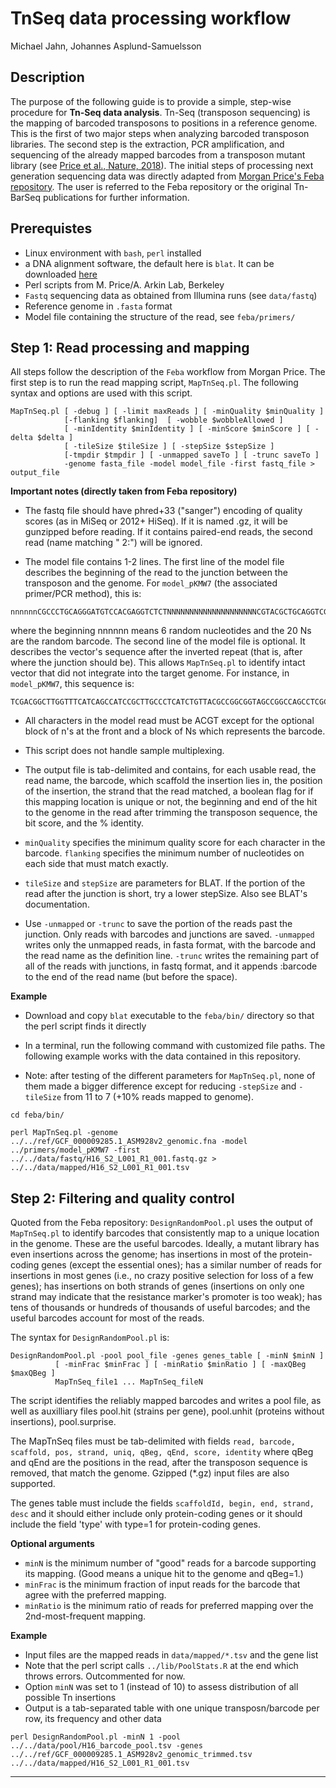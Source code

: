 TnSeq data processing workflow
================================
Michael Jahn, Johannes Asplund-Samuelsson

## Description

The purpose of the following guide is to provide a simple, step-wise procedure for **Tn-Seq data analysis**. Tn-Seq (transposon sequencing) is the mapping of barcoded transposons to positions in a reference genome. This is the first of two major steps when analyzing barcoded transposon libraries. The second step is the extraction, PCR amplification, and sequencing of the already mapped barcodes from a transposon mutant library (see [Price et al., Nature, 2018](http://www.nature.com/articles/s41586-018-0124-0)). The initial steps of processing next generation sequencing data was directly adapted from [Morgan Price's Feba repository](https://bitbucket.org/berkeleylab/feba/src/master/). The user is referred to the Feba repository or the original Tn-BarSeq publications for further information.

## Prerequistes

- Linux environment with `bash`, `perl` installed
- a DNA alignment software, the default here is `blat`. It can be downloaded [here](http://hgdownload.soe.ucsc.edu/downloads.html#source_downloads)
- Perl scripts from M. Price/A. Arkin Lab, Berkeley
- `Fastq` sequencing data as obtained from Illumina runs (see `data/fastq`)
- Reference genome in `.fasta` format
- Model file containing the structure of the read, see `feba/primers/`

## Step 1: Read processing and mapping


All steps follow the description of the `Feba` workflow from Morgan Price. The first step is to run the read mapping script, `MapTnSeq.pl`. The following syntax and options are used with this script.

```
MapTnSeq.pl [ -debug ] [ -limit maxReads ] [ -minQuality $minQuality ]
            [-flanking $flanking]  [ -wobble $wobbleAllowed ]
            [ -minIdentity $minIdentity ] [ -minScore $minScore ] [ -delta $delta ]
            [ -tileSize $tileSize ] [ -stepSize $stepSize ]
            [-tmpdir $tmpdir ] [ -unmapped saveTo ] [ -trunc saveTo ]
            -genome fasta_file -model model_file -first fastq_file > output_file
```

**Important notes (directly taken from Feba repository)**

- The fastq file should have phred+33 ("sanger") encoding of quality scores (as in MiSeq or 2012+ HiSeq). If it is named .gz, it will be gunzipped before reading. If it contains paired-end reads, the second read (name matching " 2:") will be ignored.

- The model file contains 1-2 lines. The first line of the model file describes the beginning of the
read to the junction between the transposon and the genome. For `model_pKMW7` (the associated primer/PCR method), this is:

```
nnnnnnCGCCCTGCAGGGATGTCCACGAGGTCTCTNNNNNNNNNNNNNNNNNNNNCGTACGCTGCAGGTCGACGGCCGGCCGGTTGAGATGTGTATAAGAGACAG
```

where the beginning nnnnnn means 6 random nucleotides and the 20 Ns are the random barcode. The second line of the model file is optional. It describes the vector's sequence after the inverted repeat (that is, after where the junction should be).  This allows `MapTnSeq.pl` to identify intact vector that did not integrate into the target genome. For instance, in `model_pKMW7`, this sequence is:

```
TCGACGGCTTGGTTTCATCAGCCATCCGCTTGCCCTCATCTGTTACGCCGGCGGTAGCCGGCCAGCCTCGCAGAGC
```

- All characters in the model read must be ACGT except for the optional block of n\'s at the front and a block of Ns which represents the barcode.

- This script does not handle sample multiplexing.

- The output file is tab-delimited and contains, for each usable read, the read name, the barcode, which scaffold the insertion lies in, the position of the insertion, the strand that the read matched, a boolean flag for if this mapping location is unique or not, the beginning and end of the hit to the genome in the read after trimming the transposon sequence, the bit score, and the % identity.

- `minQuality` specifies the minimum quality score for each character in the barcode. `flanking` specifies the minimum number of nucleotides on each side that must match exactly.

- `tileSize` and `stepSize` are parameters for BLAT.  If the portion of the read after the junction is short, try a lower stepSize. Also see BLAT's documentation.

- Use `-unmapped` or `-trunc` to save the portion of the reads past the junction. Only reads with barcodes and junctions are saved. `-unmapped` writes only the unmapped reads, in fasta format, with the barcode and the read name as the definition line. `-trunc` writes the remaining part of all of the reads with junctions, in fastq format, and it appends :barcode to the end of the read name (but before the space).

**Example**

- Download and copy `blat` executable to the `feba/bin/` directory so that the perl script finds it directly

- In a terminal, run the following command with customized file paths. The following example works with the data contained in this repository.

- Note: after testing of the different parameters for `MapTnSeq.pl`, none of them made a bigger difference except for reducing `-stepSize` and `-tileSize` from 11 to 7 (+10% reads mapped to genome).

```
cd feba/bin/

perl MapTnSeq.pl -genome ../../ref/GCF_000009285.1_ASM928v2_genomic.fna -model ../primers/model_pKMW7 -first ../../data/fastq/H16_S2_L001_R1_001.fastq.gz > ../../data/mapped/H16_S2_L001_R1_001.tsv
```


## Step 2: Filtering and quality control

Quoted from the Feba repository: `DesignRandomPool.pl` uses the output of `MapTnSeq.pl` to identify barcodes that consistently map to a unique location in the genome. These are the useful barcodes. Ideally, a mutant library has even insertions across the genome; has insertions in most of the protein-coding genes (except the essential ones); has a similar number of reads for insertions in most genes (i.e., no crazy positive selection for loss of a few genes); has insertions on both strands of genes (insertions on only one strand may indicate that the resistance marker's promoter is too weak); has tens of thousands or hundreds of thousands of useful barcodes; and the useful barcodes account for most of the reads.

The syntax for `DesignRandomPool.pl` is:
```
DesignRandomPool.pl -pool pool_file -genes genes_table [ -minN $minN ]
          [ -minFrac $minFrac ] [ -minRatio $minRatio ] [ -maxQBeg $maxQBeg ]
          MapTnSeq_file1 ... MapTnSeq_fileN
```

The script identifies the reliably mapped barcodes and writes a pool file, as well as auxilliary files pool.hit (strains per
gene), pool.unhit (proteins without insertions), pool.surprise.

The MapTnSeq files must be tab-delimited with fields `read, barcode, scaffold, pos, strand, uniq, qBeg, qEnd, score, identity` where qBeg and qEnd are the positions in the read, after the transposon sequence is removed, that match the genome. Gzipped (*.gz) input files are also supported.

The genes table must include the fields `scaffoldId, begin, end, strand, desc` and it should either include only protein-coding genes or it should include the field 'type' with type=1 for protein-coding genes.

**Optional arguments**

- `minN` is the minimum number of "good" reads for a barcode supporting its mapping.  (Good means a unique hit to the genome and qBeg=1.)
- `minFrac` is the minimum fraction of input reads for the barcode that agree with the preferred mapping.
- `minRatio` is the minimum ratio of reads for preferred mapping over the 2nd-most-frequent mapping.

**Example**

- Input files are the mapped reads in `data/mapped/*.tsv` and the gene list
- Note that the perl script calls `../lib/PoolStats.R` at the end which throws errors. Outcommented for now.
- Option `minN` was set to 1 (instead of 10) to assess distribution of all possible Tn insertions
- Output is a tab-separated table with one unique transposn/barcode per row, its frequency and other data

```
perl DesignRandomPool.pl -minN 1 -pool ../../data/pool/H16_barcode_pool.tsv -genes ../../ref/GCF_000009285.1_ASM928v2_genomic_trimmed.tsv ../../data/mapped/H16_S2_L001_R1_001.tsv
```

----------